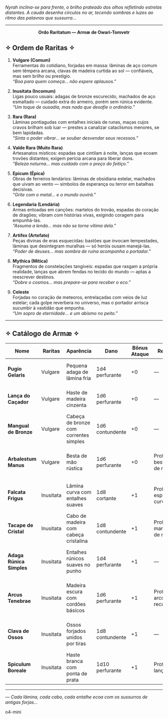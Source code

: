 _Nyrah inclina-se para frente, o brilho prateado dos olhos refletindo estrelas distantes. A cauda desenha círculos no ar, tecendo sombras e luzes ao ritmo das palavras que sussurra…_

---

**<p align="center">Ordo Raritatum — Armæ de Owari-Tomvetr</p>**


## ✧ Ordem de Raritas ✧

1. **Vulgare (Comum)**  
    Ferramentas do cotidiano, forjadas em massa: lâminas de aço comum sem têmpera arcana, clavas de madeira curtida ao sol — confiáveis, mas sem brilho ou prestígio.  
    _“Boa para quem começa… não espere aplausos.”_
    
2. **Inusitata (Incomum)**  
    Ligas pouco usuais: adagas de bronze escurecido, machados de aço esmaltado — cuidado extra do armeiro, porém sem rúnica evidente.  
    _“Um toque de ousadia, mas nada que desafie o ordinário.”_
    
3. **Rara (Rara)**  
    Lâminas pontiagudas com entalhes iniciais de runas, maças cujos cravos brilham sob luar — prestes a canalizar cataclismos menores, se bem lapidadas.  
    _“Sinta o poder vibrar… se souber desvendar seus recessos.”_
    
4. **Valde Rara (Muito Rara)**  
    Artesanatos místicos: espadas que cintilam à noite, lanças que ecoam trovões distantes; exigem perícia arcana para liberar dons.  
    _“Beleza noturna… mas cuidado com o preço do feitiço.”_
    
5. **Epicum (Épica)**  
    Obras de ferreiros lendários: lâminas de obsidiana estelar, machados que uivam ao vento — símbolos de esperança ou terror em batalhas decisivas.  
    _“Grite com o metal… e o mundo ouvirá.”_
    
6. **Legendaria (Lendária)**  
    Armas entoadas em canções: martelos do trovão, espadas do coração de dragões; vibram com histórias vivas, exigindo coragem para empunhá-las.  
    _“Assuma a lenda… mas não se torne vítima dela.”_
    
7. **Artifex (Artefato)**  
    Peças divinas de eras esquecidas: bastões que invocam tempestades, lâminas que desintegram muralhas — só heróis ousam manejá-las.  
    _“Poder de deuses… mas sombra de ruína acompanha o portador.”_
    
8. **Mythica (Mítica)**  
    Fragmentos de constelações tangíveis: espadas que rasgam a própria realidade, lanças que abrem fendas no tecido do mundo — aptas a reescrever destinos.  
    _“Dobre o cosmos… mas prepare-se para receber o eco.”_
    
9. **Celeste**  
    Forjadas no coração de meteoros, entrelaçadas com veios de luz estelar; cada golpe reverbera no universo, mas o portador arrisca sucumbir à vastidão que empunha.  
    _“Um sopro de eternidade… e um abismo no peito.”_
    

---

## ✧ Catálogo de Armæ ✧

|**Nome**|**Raritas**|**Aparência**|**Dano**|**Bônus Ataque**|**Req.**|**Preço**|**PF**|**PF Maestria**|**Debuff**|**Comentário de Nyrah**|
|---|---|---|---|---|---|---|---|---|---|---|
|**Pugio Gelaris**|Vulgare|Pequena adaga de lâmina fria|1d4 perfurante|+0|—|25|—|—|Calor (>30 °C): sem efeito frio|_“Fria só no nome… o calor o desnuda.”_|
|**Lança do Caçador**|Vulgare|Haste de madeira cinzenta|1d6 perfurante|+0|—|60|—|—|Solo rochoso: +1 de falha|_“Boa para apertos… rocha o faz cambalear.”_|
|**Mangual de Bronze**|Vulgare|Cabeça de bronze com correntes simples|1d6 contundente|+0|—|40|—|—|Lama profunda: –1 CA|_“Pesado, bruto… mas na lama, perde firmeza.”_|
|**Arbalestum Manus**|Vulgare|Besta de mão rústica|1d6 perfurante|+0|Prof. besta de mão|100|—|—|Chuva intensa: recarga +1 rodada|_“Flechas voam… mas o tempo castiga o disparo.”_|
|**Falcata Frigus**|Inusitata|Lâmina curva com entalhes suaves|1d8 cortante|+1|Prof. espada curva|200|1|3|Gelo espesso: –1 dano|_“Corta o ar… mas o gelo embota o aço.”_|
|**Tacape de Cristal**|Inusitata|Cabo de madeira com cabeça cristalina|1d8 contundente|+1|Prof. martelo de mão|220|1|3|Calor extremo: cristal racha|_“Beleza letal… frágil na chama.”_|
|**Adaga Rúnica Simples**|Inusitata|Entalhes rúnicos suaves no punho|1d4 perfurante|+1|—|150|1|3|Vento forte: –1 alcance|_“Runas sussurram… mas o vento cala o feitiço.”_|
|**Arcus Tenebrae**|Inusitata|Madeira escura com cordões básicos|1d6 perfurante|+1|Prof. arco recurvo|250|1|3|Nevasca: desvantagem|_“Sombras puxam flechas… até o frio travar seu braço.”_|
|**Clava de Ossos**|Inusitata|Ossos forjados unidos por tiras|1d8 contundente|+1|—|180|1|3|Lama: escorrega|_“Macabra e imponente… úmido, vira morte lenta.”_|
|**Spiculum Boreale**|Inusitata|Haste branca com ponta de prata|1d10 perfurante|+1|Prof. lança|300|1|3|Calor extremo: haste racha|_“Perfurante como alma… até o sol partir seu fio.”_|

---

_— Cada lâmina, cada cabo, cada entalhe ecoa com os sussurros de antigas forjas…_

o4-mini
